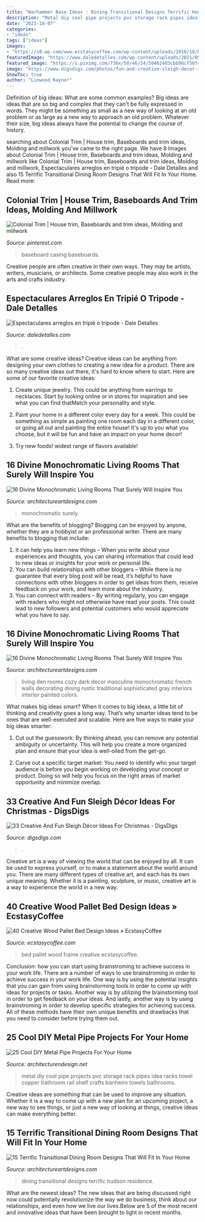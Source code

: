 ```yaml
---
title: "Warhammer Base Ideas : Dining Transitional Designs Terrific Hudson Residence"
description: "Metal diy cool pipe projects pvc storage rack pipes idea racks towel copper bathroom rail shelf crafts banheiro towels bathrooms"
date: "2023-10-07"
categories:
- "ideas"
tags: ["ideas"]
images:
- "https://i0.wp.com/www.ecstasycoffee.com/wp-content/uploads/2016/10/Rustic-Pallet-Bed-Frame-with-Lights.jpg"
featuredImage: "https://www.daledetalles.com/wp-content/uploads/2021/05/arreglo-floral-en-tripie-15-696x1043.jpg"
featured_image: "https://i.pinimg.com/736x/50/46/24/50462403cbb98cf56f4e9177046c0163.jpg"
image: "https://www.digsdigs.com/photos/fun-and-creative-sleigh-decor-ideas-for-christmas-14-554x832.jpg"
ShowToc: true
author: "Linwood Raynor"
---
```



Definition of big ideas: What are some common examples?
Big ideas are ideas that are so big and complex that they can't be fully expressed in words. They might be something as small as a new way of looking at an old problem or as large as a new way to approach an old problem. Whatever their size, big ideas always have the potential to change the course of history.

	

		
searching about Colonial Trim | House trim, Baseboards and trim ideas, Molding and millwork you've came to the right page. We have 8 Images about Colonial Trim | House trim, Baseboards and trim ideas, Molding and millwork like Colonial Trim | House trim, Baseboards and trim ideas, Molding and millwork, Espectaculares arreglos en tripié o tripode - Dale Detalles and also 15 Terrific Transitional Dining Room Designs That Will Fit In Your Home. Read more:
		
    
## Colonial Trim | House Trim, Baseboards And Trim Ideas, Molding And Millwork

<img loading=lazy src="https://i.pinimg.com/736x/50/46/24/50462403cbb98cf56f4e9177046c0163.jpg" onerror="this.onerror=null;this.src='https://tse2.mm.bing.net/th?id=OIP.BzhbcP0fdai7ZX2gG23H-AHaLH&amp;pid=15.1';" alt="Colonial Trim | House trim, Baseboards and trim ideas, Molding and millwork">

_Source: pinterest.com_

>baseboard casing baseboards. 

	

Creative people are often creative in their own ways. They may be artists, writers, musicians, or architects. Some creative people may also work in the arts and crafts industry.

    
## Espectaculares Arreglos En Tripié O Tripode - Dale Detalles

<img loading=lazy src="https://www.daledetalles.com/wp-content/uploads/2021/05/arreglo-floral-en-tripie-15-696x1043.jpg" onerror="this.onerror=null;this.src='https://tse2.mm.bing.net/th?id=OIP.UqhqcemP14mFJ6d20Why7AHaLG&amp;pid=15.1';" alt="Espectaculares arreglos en tripié o tripode - Dale Detalles">

_Source: daledetalles.com_

>. 

	

What are some creative ideas?
Creative ideas can be anything from designing your own clothes to creating a new idea for a product. There are so many creative ideas out there, it's hard to know where to start. Here are some of our favorite creative ideas:
1. Create unique jewelry. This could be anything from earrings to necklaces. Start by looking online or in stores for inspiration and see what you can find thatMatch your personality and style.

2. Paint your home in a different color every day for a week. This could be something as simple as painting one room each day in a different color, or going all out and painting the entire house! It's up to you what you choose, but it will be fun and have an impact on your home decor!

3. Try new foods! widest range of flavors available!

    
## 16 Divine Monochromatic Living Rooms That Surely Will Inspire You

<img loading=lazy src="https://www.architectureartdesigns.com/wp-content/uploads/2017/02/11-25.jpg" onerror="this.onerror=null;this.src='https://tse4.mm.bing.net/th?id=OIP.gVg5c5dqlXLocxNHGirxpgHaFL&amp;pid=15.1';" alt="16 Divine Monochromatic Living Rooms That Surely Will Inspire You">

_Source: architectureartdesigns.com_

>monochromatic surely. 

	

What are the benefits of blogging?
Blogging can be enjoyed by anyone, whether they are a hobbyist or an professional writer. There are many benefits to blogging that include: 
1. It can help you learn new things – When you write about your experiences and thoughts, you can sharing information that could lead to new ideas or insights for your work or personal life. 
2. You can build relationships with other bloggers – While there is no guarantee that every blog post will be read, it’s helpful to have connections with other bloggers in order to get ideas from them, receive feedback on your work, and learn more about the industry. 
3. You can connect with readers – By writing regularly, you can engage with readers who might not otherwise have read your posts. This could lead to new followers and potential customers who would appreciate what you have to say. 

    
## 16 Divine Monochromatic Living Rooms That Surely Will Inspire You

<img loading=lazy src="https://www.architectureartdesigns.com/wp-content/uploads/2017/02/5-27-630x610.jpg" onerror="this.onerror=null;this.src='https://tse3.mm.bing.net/th?id=OIP.0BVLOJ-YWsamSyJq0sxUzQHaHK&amp;pid=15.1';" alt="16 Divine Monochromatic Living Rooms That Surely Will Inspire You">

_Source: architectureartdesigns.com_

>living den rooms cozy dark decor masculine monochromatic french walls decorating dining rustic traditional sophisticated gray interiors interior painted colors. 

	

What makes big ideas smart?
When it comes to big ideas, a little bit of thinking and creativity goes a long way. That’s why smarter ideas tend to be ones that are well-executed and scalable. Here are five ways to make your big ideas smarter:
1. Cut out the guesswork: By thinking ahead, you can remove any potential ambiguity or uncertainty. This will help you create a more organized plan and ensure that your idea is well-oiled from the get-go.

2. Carve out a specific target market: You need to identify who your target audience is before you begin working on developing your concept or product. Doing so will help you focus on the right areas of market opportunity and minimize overlap.


    
## 33 Creative And Fun Sleigh Décor Ideas For Christmas - DigsDigs

<img loading=lazy src="https://www.digsdigs.com/photos/fun-and-creative-sleigh-decor-ideas-for-christmas-14-554x832.jpg" onerror="this.onerror=null;this.src='https://tse4.mm.bing.net/th?id=OIP.877Vbkw3p_7MS2z76sFMGQHaLH&amp;pid=15.1';" alt="33 Creative And Fun Sleigh Décor Ideas For Christmas - DigsDigs">

_Source: digsdigs.com_

>. 

	

Creative art is a way of viewing the world that can be enjoyed by all. It can be used to express yourself, or to make a statement about the world around you. There are many different types of creative art, and each has its own unique meaning. Whether it is a painting, sculpture, or music, creative art is a way to experience the world in a new way.

    
## 40 Creative Wood Pallet Bed Design Ideas » EcstasyCoffee

<img loading=lazy src="https://i0.wp.com/www.ecstasycoffee.com/wp-content/uploads/2016/10/Rustic-Pallet-Bed-Frame-with-Lights.jpg" onerror="this.onerror=null;this.src='https://tse4.mm.bing.net/th?id=OIP.OQ6QtbR80bJzUKSsFY9aMAHaJ4&amp;pid=15.1';" alt="40 Creative Wood Pallet Bed Design Ideas » EcstasyCoffee">

_Source: ecstasycoffee.com_

>bed pallet wood frame creative ecstasycoffee. 

	

Conclusion: how you can start using brainstroming to achieve success in your work life.
There are a number of ways to use brainstroming in order to achieve success in your work life. One way is by using the potential insights that you can gain from using brainstorming tools in order to come up with ideas for projects or tasks. Another way is by utilizing the brainstorming tool in order to get feedback on your ideas. And lastly, another way is by using brainstroming in order to develop specific strategies for achieving success. All of these methods have their own unique benefits and drawbacks that you need to consider before trying them out.

    
## 25 Cool DIY Metal Pipe Projects For Your Home

<img loading=lazy src="http://cdn.architecturendesign.net/wp-content/uploads/2016/01/AD-Cool-DIY-Metal-Projects-For-Your-Home-11.jpg" onerror="this.onerror=null;this.src='https://tse1.mm.bing.net/th?id=OIP.kcuFsrloQ9ycaOCnldEwtQHaLH&amp;pid=15.1';" alt="25 Cool DIY Metal Pipe Projects For Your Home">

_Source: architecturendesign.net_

>metal diy cool pipe projects pvc storage rack pipes idea racks towel copper bathroom rail shelf crafts banheiro towels bathrooms. 

	

Creative ideas are something that can be used to improve any situation. Whether it is a way to come up with a new plan for an upcoming project, a new way to see things, or just a new way of looking at things, creative ideas can make everything better.

    
## 15 Terrific Transitional Dining Room Designs That Will Fit In Your Home

<img loading=lazy src="https://www.architectureartdesigns.com/wp-content/uploads/2015/04/15-Terrific-Transitional-Dining-Room-Designs-That-Will-Fit-In-Your-Home-3-630x930.jpg" onerror="this.onerror=null;this.src='https://tse3.mm.bing.net/th?id=OIP.1fGknoV9mexsP2vP7mJGZwHaK7&amp;pid=15.1';" alt="15 Terrific Transitional Dining Room Designs That Will Fit In Your Home">

_Source: architectureartdesigns.com_

>dining transitional designs terrific hudson residence. 

	

What are the newest ideas?
The new ideas that are being discussed right now could potentially revolutionize the way we do business, think about our relationships, and even how we live our lives.Below are 5 of the most recent and innovative ideas that have been brought to light in recent months.

